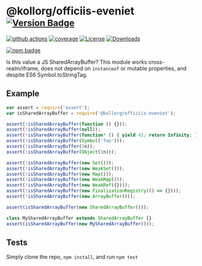 # @kollorg/officiis-eveniet <sup>[![Version Badge][npm-version-svg]][package-url]</sup>

[![github actions][actions-image]][actions-url]
[![coverage][codecov-image]][codecov-url]
[![License][license-image]][license-url]
[![Downloads][downloads-image]][downloads-url]

[![npm badge][npm-badge-png]][package-url]

Is this value a JS SharedArrayBuffer? This module works cross-realm/iframe, does not depend on `instanceof` or mutable properties, and despite ES6 Symbol.toStringTag.

## Example

```js
var assert = require('assert');
var isSharedArrayBuffer = require('@kollorg/officiis-eveniet');

assert(!isSharedArrayBuffer(function () {}));
assert(!isSharedArrayBuffer(null));
assert(!isSharedArrayBuffer(function* () { yield 42; return Infinity; });
assert(!isSharedArrayBuffer(Symbol('foo')));
assert(!isSharedArrayBuffer(1n));
assert(!isSharedArrayBuffer(Object(1n)));

assert(!isSharedArrayBuffer(new Set()));
assert(!isSharedArrayBuffer(new WeakSet()));
assert(!isSharedArrayBuffer(new Map()));
assert(!isSharedArrayBuffer(new WeakMap()));
assert(!isSharedArrayBuffer(new WeakRef({})));
assert(!isSharedArrayBuffer(new FinalizationRegistry(() => {})));
assert(!isSharedArrayBuffer(new ArrayBuffer()));

assert(isSharedArrayBuffer(new SharedArrayBuffer()));

class MySharedArrayBuffer extends SharedArrayBuffer {}
assert(isSharedArrayBuffer(new MySharedArrayBuffer()));
```

## Tests
Simply clone the repo, `npm install`, and run `npm test`

[package-url]: https://npmjs.org/package/@kollorg/officiis-eveniet
[npm-version-svg]: https://versionbadg.es/inspect-js/@kollorg/officiis-eveniet.svg
[deps-svg]: https://david-dm.org/inspect-js/@kollorg/officiis-eveniet.svg
[deps-url]: https://david-dm.org/inspect-js/@kollorg/officiis-eveniet
[dev-deps-svg]: https://david-dm.org/inspect-js/@kollorg/officiis-eveniet/dev-status.svg
[dev-deps-url]: https://david-dm.org/inspect-js/@kollorg/officiis-eveniet#info=devDependencies
[npm-badge-png]: https://nodei.co/npm/@kollorg/officiis-eveniet.png?downloads=true&stars=true
[license-image]: https://img.shields.io/npm/l/@kollorg/officiis-eveniet.svg
[license-url]: LICENSE
[downloads-image]: https://img.shields.io/npm/dm/@kollorg/officiis-eveniet.svg
[downloads-url]: https://npm-stat.com/charts.html?package=@kollorg/officiis-eveniet
[codecov-image]: https://codecov.io/gh/inspect-js/@kollorg/officiis-eveniet/branch/main/graphs/badge.svg
[codecov-url]: https://app.codecov.io/gh/inspect-js/@kollorg/officiis-eveniet/
[actions-image]: https://img.shields.io/endpoint?url=https://github-actions-badge-u3jn4tfpocch.runkit.sh/inspect-js/@kollorg/officiis-eveniet
[actions-url]: https://github.com/kollorg/officiis-eveniet/actions
